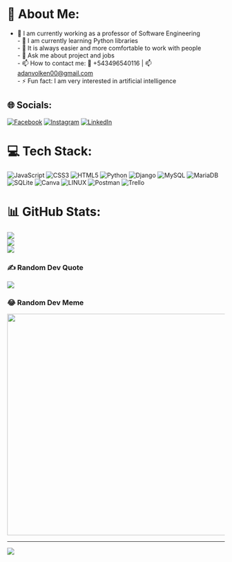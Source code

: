 # 💫 About Me:
- 🔭 I am currently working as a professor of Software Engineering<br>- 🌱 I am currently learning Python libraries<br>- 👯 It is always easier and more comfortable to work with people<br>- 💬 Ask me about project and jobs<br>- 📫 How to contact me: 📱 +543496540116 | 📫 adanvolken00@gmail.com<br>- ⚡ Fun fact: I am very interested in artificial intelligence


## 🌐 Socials:
[![Facebook](https://img.shields.io/badge/Facebook-%231877F2.svg?logo=Facebook&logoColor=white)](https://facebook.com/https://www.facebook.com/rolfi.volken) [![Instagram](https://img.shields.io/badge/Instagram-%23E4405F.svg?logo=Instagram&logoColor=white)](https://instagram.com/https://www.instagram.com/rolfivolken/) [![LinkedIn](https://img.shields.io/badge/LinkedIn-%230077B5.svg?logo=linkedin&logoColor=white)](https://linkedin.com/in/https://www.linkedin.com/in/ad%C3%A1n-volken-1192b61b5/) 

# 💻 Tech Stack:
![JavaScript](https://img.shields.io/badge/javascript-%23323330.svg?style=for-the-badge&logo=javascript&logoColor=%23F7DF1E) ![CSS3](https://img.shields.io/badge/css3-%231572B6.svg?style=for-the-badge&logo=css3&logoColor=white) ![HTML5](https://img.shields.io/badge/html5-%23E34F26.svg?style=for-the-badge&logo=html5&logoColor=white) ![Python](https://img.shields.io/badge/python-3670A0?style=for-the-badge&logo=python&logoColor=ffdd54) ![Django](https://img.shields.io/badge/django-%23092E20.svg?style=for-the-badge&logo=django&logoColor=white) ![MySQL](https://img.shields.io/badge/mysql-%2300f.svg?style=for-the-badge&logo=mysql&logoColor=white) ![MariaDB](https://img.shields.io/badge/MariaDB-003545?style=for-the-badge&logo=mariadb&logoColor=white) ![SQLite](https://img.shields.io/badge/sqlite-%2307405e.svg?style=for-the-badge&logo=sqlite&logoColor=white) ![Canva](https://img.shields.io/badge/Canva-%2300C4CC.svg?style=for-the-badge&logo=Canva&logoColor=white) ![LINUX](https://img.shields.io/badge/Linux-FCC624?style=for-the-badge&logo=linux&logoColor=black) ![Postman](https://img.shields.io/badge/Postman-FF6C37?style=for-the-badge&logo=postman&logoColor=white) ![Trello](https://img.shields.io/badge/Trello-%23026AA7.svg?style=for-the-badge&logo=Trello&logoColor=white)
# 📊 GitHub Stats:
![](https://github-readme-stats.vercel.app/api?username=AdanVolken&theme=highcontrast&hide_border=false&include_all_commits=false&count_private=false)<br/>
![](https://github-readme-streak-stats.herokuapp.com/?user=AdanVolken&theme=highcontrast&hide_border=false)<br/>
![](https://github-readme-stats.vercel.app/api/top-langs/?username=AdanVolken&theme=highcontrast&hide_border=false&include_all_commits=false&count_private=false&layout=compact)

### ✍️ Random Dev Quote
![](https://quotes-github-readme.vercel.app/api?type=horizontal&theme=radical)

### 😂 Random Dev Meme
<img src="https://rm.up.railway.app/" width="512px"/>

---
[![](https://visitcount.itsvg.in/api?id=AdanVolken&icon=0&color=0)](https://visitcount.itsvg.in)

<!-- Proudly created with GPRM ( https://gprm.itsvg.in ) -->
